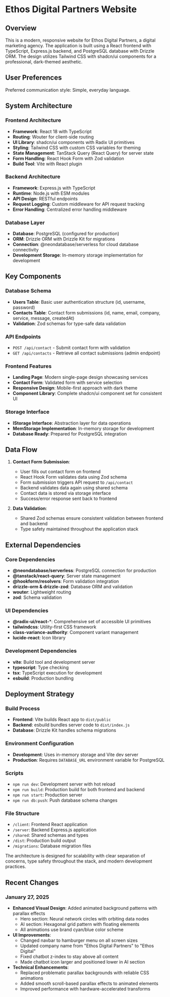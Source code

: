 # Ethos Digital Partners Website

## Overview

This is a modern, responsive website for Ethos Digital Partners, a digital marketing agency. The application is built using a React frontend with TypeScript, Express.js backend, and PostgreSQL database with Drizzle ORM. The design utilizes Tailwind CSS with shadcn/ui components for a professional, dark-themed aesthetic.

## User Preferences

Preferred communication style: Simple, everyday language.

## System Architecture

### Frontend Architecture
- **Framework**: React 18 with TypeScript
- **Routing**: Wouter for client-side routing
- **UI Library**: shadcn/ui components with Radix UI primitives
- **Styling**: Tailwind CSS with custom CSS variables for theming
- **State Management**: TanStack Query (React Query) for server state
- **Form Handling**: React Hook Form with Zod validation
- **Build Tool**: Vite with React plugin

### Backend Architecture
- **Framework**: Express.js with TypeScript
- **Runtime**: Node.js with ESM modules
- **API Design**: RESTful endpoints
- **Request Logging**: Custom middleware for API request tracking
- **Error Handling**: Centralized error handling middleware

### Database Layer
- **Database**: PostgreSQL (configured for production)
- **ORM**: Drizzle ORM with Drizzle Kit for migrations
- **Connection**: @neondatabase/serverless for cloud database connectivity
- **Development Storage**: In-memory storage implementation for development

## Key Components

### Database Schema
- **Users Table**: Basic user authentication structure (id, username, password)
- **Contacts Table**: Contact form submissions (id, name, email, company, service, message, createdAt)
- **Validation**: Zod schemas for type-safe data validation

### API Endpoints
- `POST /api/contact` - Submit contact form with validation
- `GET /api/contacts` - Retrieve all contact submissions (admin endpoint)

### Frontend Features
- **Landing Page**: Modern single-page design showcasing services
- **Contact Form**: Validated form with service selection
- **Responsive Design**: Mobile-first approach with dark theme
- **Component Library**: Complete shadcn/ui component set for consistent UI

### Storage Interface
- **IStorage Interface**: Abstraction layer for data operations
- **MemStorage Implementation**: In-memory storage for development
- **Database Ready**: Prepared for PostgreSQL integration

## Data Flow

1. **Contact Form Submission**:
   - User fills out contact form on frontend
   - React Hook Form validates data using Zod schema
   - Form submission triggers API request to `/api/contact`
   - Backend validates data again using shared schema
   - Contact data is stored via storage interface
   - Success/error response sent back to frontend

2. **Data Validation**:
   - Shared Zod schemas ensure consistent validation between frontend and backend
   - Type safety maintained throughout the application stack

## External Dependencies

### Core Dependencies
- **@neondatabase/serverless**: PostgreSQL connection for production
- **@tanstack/react-query**: Server state management
- **@hookform/resolvers**: Form validation integration
- **drizzle-orm & drizzle-zod**: Database ORM and validation
- **wouter**: Lightweight routing
- **zod**: Schema validation

### UI Dependencies
- **@radix-ui/react-***: Comprehensive set of accessible UI primitives
- **tailwindcss**: Utility-first CSS framework
- **class-variance-authority**: Component variant management
- **lucide-react**: Icon library

### Development Dependencies
- **vite**: Build tool and development server
- **typescript**: Type checking
- **tsx**: TypeScript execution for development
- **esbuild**: Production bundling

## Deployment Strategy

### Build Process
- **Frontend**: Vite builds React app to `dist/public`
- **Backend**: esbuild bundles server code to `dist/index.js`
- **Database**: Drizzle Kit handles schema migrations

### Environment Configuration
- **Development**: Uses in-memory storage and Vite dev server
- **Production**: Requires `DATABASE_URL` environment variable for PostgreSQL

### Scripts
- `npm run dev`: Development server with hot reload
- `npm run build`: Production build for both frontend and backend
- `npm run start`: Production server
- `npm run db:push`: Push database schema changes

### File Structure
- `/client`: Frontend React application
- `/server`: Backend Express.js application  
- `/shared`: Shared schemas and types
- `/dist`: Production build output
- `/migrations`: Database migration files

The architecture is designed for scalability with clear separation of concerns, type safety throughout the stack, and modern development practices.

## Recent Changes

### January 27, 2025
- **Enhanced Visual Design**: Added animated background patterns with parallax effects
  - Hero section: Neural network circles with orbiting data nodes
  - AI section: Hexagonal grid pattern with floating elements
  - All animations use brand cyan/blue color scheme
- **UI Improvements**: 
  - Changed navbar to hamburger menu on all screen sizes
  - Updated company name from "Ethos Digital Partners" to "Ethos Digital"
  - Fixed chatbot z-index to stay above all content
  - Made chatbot icon larger and positioned lower in AI section
- **Technical Enhancements**:
  - Replaced problematic parallax backgrounds with reliable CSS animations
  - Added smooth scroll-based parallax effects to animated elements
  - Improved performance with hardware-accelerated transforms